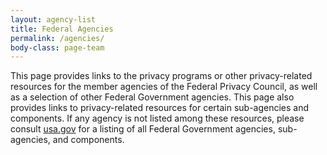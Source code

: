 ```yaml
---
layout: agency-list
title: Federal Agencies
permalink: /agencies/
body-class: page-team
---
```


This page provides links to the privacy programs or other privacy-related resources for the member agencies of the Federal Privacy Council, as well as a selection of other Federal Government agencies. This page also provides links to privacy-related resources for certain sub-agencies and components. If any agency is not listed among these resources, please consult <a href="https://usa.gov">usa.gov</a> for a listing of all Federal Government agencies, sub-agencies, and components.
